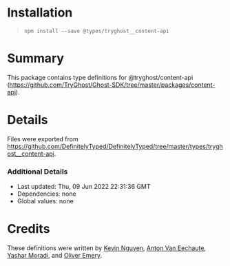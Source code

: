 # Installation
> `npm install --save @types/tryghost__content-api`

# Summary
This package contains type definitions for @tryghost/content-api (https://github.com/TryGhost/Ghost-SDK/tree/master/packages/content-api).

# Details
Files were exported from https://github.com/DefinitelyTyped/DefinitelyTyped/tree/master/types/tryghost__content-api.

### Additional Details
 * Last updated: Thu, 09 Jun 2022 22:31:36 GMT
 * Dependencies: none
 * Global values: none

# Credits
These definitions were written by [Kevin Nguyen](https://github.com/knguyen0125), [Anton Van Eechaute](https://github.com/antonve), [Yashar Moradi](https://github.com/maveric1977), and [Oliver Emery](https://github.com/thrymgjol).
